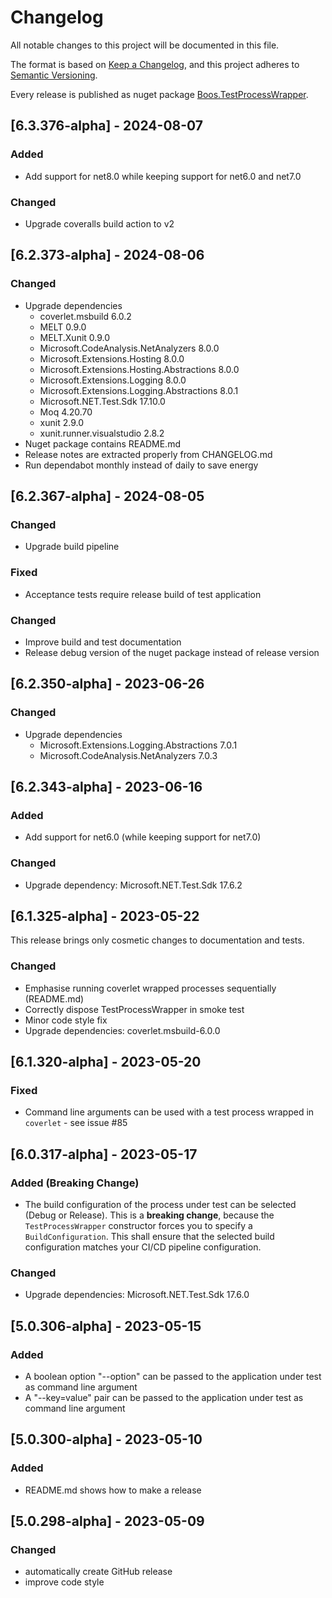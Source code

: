 # Changelog

All notable changes to this project will be documented in this file.

The format is based on [Keep a Changelog](https://keepachangelog.com/en/1.1.0/),
and this project adheres to [Semantic Versioning](https://semver.org/spec/v2.0.0.html).

Every release is published as nuget package [Boos.TestProcessWrapper](https://www.nuget.org/packages/Boos.TestProcessWrapper/).

## [6.3.376-alpha] - 2024-08-07

### Added

- Add support for net8.0 while keeping support for net6.0 and net7.0

### Changed

- Upgrade coveralls build action to v2

## [6.2.373-alpha] - 2024-08-06

### Changed

- Upgrade dependencies
  - coverlet.msbuild 6.0.2
  - MELT 0.9.0
  - MELT.Xunit 0.9.0
  - Microsoft.CodeAnalysis.NetAnalyzers 8.0.0
  - Microsoft.Extensions.Hosting 8.0.0
  - Microsoft.Extensions.Hosting.Abstractions 8.0.0
  - Microsoft.Extensions.Logging 8.0.0
  - Microsoft.Extensions.Logging.Abstractions 8.0.1
  - Microsoft.NET.Test.Sdk 17.10.0
  - Moq 4.20.70
  - xunit 2.9.0
  - xunit.runner.visualstudio 2.8.2
- Nuget package contains README.md
- Release notes are extracted properly from CHANGELOG.md
- Run dependabot monthly instead of daily to save energy

## [6.2.367-alpha] - 2024-08-05

### Changed

- Upgrade build pipeline

### Fixed

- Acceptance tests require release build of test application

### Changed

- Improve build and test documentation
- Release debug version of the nuget package instead of release version

## [6.2.350-alpha] - 2023-06-26

### Changed

- Upgrade dependencies
    - Microsoft.Extensions.Logging.Abstractions 7.0.1
    - Microsoft.CodeAnalysis.NetAnalyzers 7.0.3

## [6.2.343-alpha] - 2023-06-16

### Added

- Add support for net6.0 (while keeping support for net7.0)

### Changed

- Upgrade dependency: Microsoft.NET.Test.Sdk 17.6.2

## [6.1.325-alpha] - 2023-05-22

This release brings only cosmetic changes to documentation and tests.

### Changed

- Emphasise running coverlet wrapped processes sequentially (README.md)
- Correctly dispose TestProcessWrapper in smoke test
- Minor code style fix
- Upgrade dependencies: coverlet.msbuild-6.0.0

## [6.1.320-alpha] - 2023-05-20

### Fixed

- Command line arguments can be used with a test process wrapped in `coverlet` - see issue #85

## [6.0.317-alpha] - 2023-05-17

### Added (Breaking Change)

- The build configuration of the process under test can be selected (Debug or Release). This is a **breaking change**, because the `TestProcessWrapper` constructor forces you to specify a `BuildConfiguration`. This shall ensure that the selected build configuration matches your CI/CD pipeline configuration.

### Changed

- Upgrade dependencies: Microsoft.NET.Test.Sdk 17.6.0

## [5.0.306-alpha] - 2023-05-15

### Added

- A boolean option "--option" can be passed to the application under test as command line argument
- A "--key=value" pair can be passed to the application under test as command line argument

## [5.0.300-alpha] - 2023-05-10

### Added

- README.md shows how to make a release

## [5.0.298-alpha] - 2023-05-09

### Changed

- automatically create GitHub release
- improve code style
